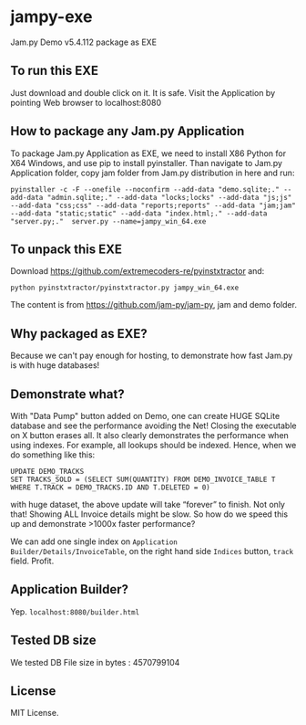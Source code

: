# jampy-exe
Jam.py Demo v5.4.112 package as EXE

To run this EXE
--------------------

Just download and double click on it. It is safe. Visit the Application by pointing Web browser to localhost:8080

How to package any Jam.py Application
--------------------------------------

To package Jam.py Application as EXE, we need to install X86 Python for X64 Windows, and use pip to install pyinstaller. 
Than navigate to Jam.py Application folder, copy jam folder from Jam.py distribution in here and run:

```
pyinstaller -c -F --onefile --noconfirm --add-data "demo.sqlite;." --add-data "admin.sqlite;." --add-data "locks;locks" --add-data "js;js" --add-data "css;css" --add-data "reports;reports" --add-data "jam;jam" --add-data "static;static" --add-data "index.html;." --add-data "server.py;."  server.py --name=jampy_win_64.exe
```


To unpack this EXE
--------------------
Download https://github.com/extremecoders-re/pyinstxtractor
and:

```
python pyinstxtractor/pyinstxtractor.py jampy_win_64.exe
```

The content is from https://github.com/jam-py/jam-py, jam and demo folder.


Why packaged as EXE?
------------------------------------

Because we can't pay enough for hosting, to demonstrate how fast Jam.py is with huge databases!

Demonstrate what?
------------------------------------

With "Data Pump" button added on Demo, one can create HUGE SQLite database and see the performance avoiding the Net!
Closing the executable on X button erases all. 
It also clearly demonstrates the performance when using indexes. For example, all lookups should be indexed. Hence, 
when we do something like this:
```
UPDATE DEMO_TRACKS
SET TRACKS_SOLD = (SELECT SUM(QUANTITY) FROM DEMO_INVOICE_TABLE T WHERE T.TRACK = DEMO_TRACKS.ID AND T.DELETED = 0)
```
with huge dataset, the above update will take “forever” to finish. Not only that! Showing ALL Invoice details might be slow.
So how do we speed this up and demonstrate >1000x faster performance?

We can add one single index on `Application Builder/Details/InvoiceTable`, on the right hand side `Indices` button, `track` field.
Profit.

Application Builder?
--------------------
Yep. `localhost:8080/builder.html`

Tested DB size
------------------------------------

We tested DB File size in bytes :  4570799104

License
------------------------------------

MIT License.


